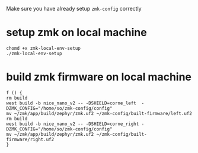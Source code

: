Make sure you have already setup `zmk-config` correctly
# setup zmk on local machine
```
chomd +x zmk-local-env-setup
./zmk-local-env-setup
```

# build zmk firmware on local machine
```
f () {
rm build
west build -b nice_nano_v2 -- -DSHIELD=corne_left  -DZMK_CONFIG="/home/so/zmk-config/config"
mv ~/zmk/app/build/zephyr/zmk.uf2 ~/zmk-config/built-firmware/left.uf2
rm build
west build -b nice_nano_v2 -- -DSHIELD=corne_right -DZMK_CONFIG="/home/so/zmk-config/config"
mv ~/zmk/app/build/zephyr/zmk.uf2 ~/zmk-config/built-firmware/right.uf2
}
```


